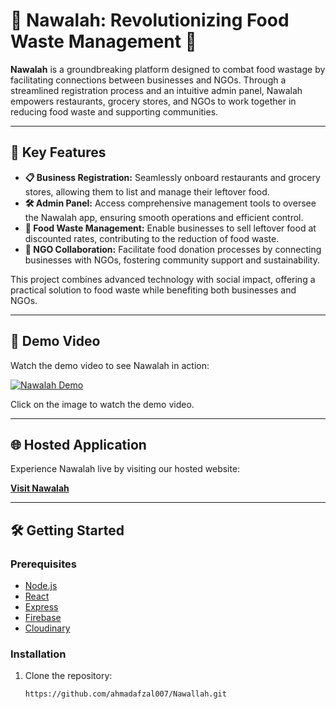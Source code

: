 # 🌟 Nawalah: Revolutionizing Food Waste Management 🌟

**Nawalah** is a groundbreaking platform designed to combat food wastage by facilitating connections between businesses and NGOs. Through a streamlined registration process and an intuitive admin panel, Nawalah empowers restaurants, grocery stores, and NGOs to work together in reducing food waste and supporting communities.

---

## 🚀 Key Features

- **📋 Business Registration:** Seamlessly onboard restaurants and grocery stores, allowing them to list and manage their leftover food.
- **🛠️ Admin Panel:** Access comprehensive management tools to oversee the Nawalah app, ensuring smooth operations and efficient control.
- **🍲 Food Waste Management:** Enable businesses to sell leftover food at discounted rates, contributing to the reduction of food waste.
- **🤝 NGO Collaboration:** Facilitate food donation processes by connecting businesses with NGOs, fostering community support and sustainability.

This project combines advanced technology with social impact, offering a practical solution to food waste while benefiting both businesses and NGOs.

---

## 🎥 Demo Video

Watch the demo video to see Nawalah in action:

[![Nawalah Demo](https://img.youtube.com/vi/4E9FwZlr-lY/0.jpg)](https://www.youtube.com/watch?v=4E9FwZlr-lY)

Click on the image to watch the demo video.

---

## 🌐 Hosted Application

Experience Nawalah live by visiting our hosted website:

[**Visit Nawalah**](https://www.nawalah.com)

---

## 🛠️ Getting Started

### Prerequisites

- [Node.js](https://nodejs.org/)
- [React](https://reactjs.org/)
- [Express](https://expressjs.com/)
- [Firebase](https://firebase.google.com/)
- [Cloudinary](https://cloudinary.com/)

### Installation

1. Clone the repository:
   ```sh
   https://github.com/ahmadafzal007/Nawallah.git

